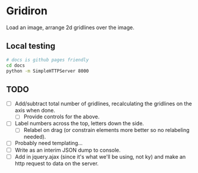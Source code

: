 # Gridiron

Load an image, arrange 2d gridlines over the image.

## Local testing

```bash
# docs is github pages friendly
cd docs
python -m SimpleHTTPServer 8000
```

## TODO

- [ ] Add/subtract total number of gridlines, recalculating the gridlines on the axis when done.
    - [ ] Provide controls for the above.
- [ ] Label numbers across the top, letters down the side.
    - [ ] Relabel on drag (or constrain elements more better so no relabeling needed).
- [ ] Probably need templating...
- [ ] Write as an interim JSON dump to console.
- [ ] Add in jquery.ajax (since it's what we'll be using, not ky) and make an http request to data on the server.
